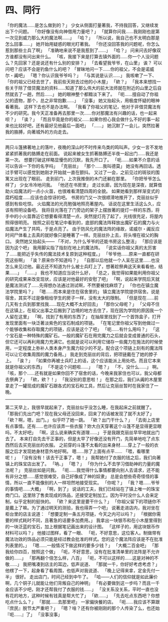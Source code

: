 # 四、同行
 
 「你的魔法……是怎么做到的？」
  少女从侧面打量著我，不持我回答，又继续发出下个问题。
  「你好像没有向神借用力量吧？」
  「就算你问我……我刚刚也是第一次见到威力那么大的魔法啊……」
  「哈？」
  「所以说，我自己也不太明白那是怎么回事……」
  她开始用疑惑的眼光盯著我。
  「你还没回答我的问题呢，你怎么惹到那些士兵了啊」
  「准确地来说不是我惹到了……」
  「哈？」
  问来问去好像双方谁都没有问出来什么。
  「咳，我接下来是打算去镇外面的……你一个人没问题么？先回家？还是说还有什么别的安排？」
  「去看望我爷爷，在山里」
  诶？
  可以问吧？应该不会是钓鱼什么的吧？
  「冒昧地问一下……你的祖父，不会是诺威尔・阗吧」
  「嗯？你认识我爷爷吗？」
  「与其说是认识……」
  我咳嗽了一下、
  「你的祖父已经去世了，我前些天刚去过他的小木屋」
  「欸？」
  「我本来想找一些关于除了借贷魔法的资料……知道了那么伟大的前大法师就在附近的山里之后自然就去了一趟，然后……」
  她的眼神整个都黯淡下来了。
  「呃……擅自动了你祖父的遗物，那个，总之非常抱歉……」
  「没事」
  她又抬起头，用极度怀疑的眼神看著我。
  这样下去也不是办法啊。
  「我看了你祖父的笔记，他对于非借贷魔法有不少的研究。我今天正准备再去那里一次……你对那魔法有兴趣的话，也一起来呗？」
  「诶？」
  「而且毕竟是你的祖父……如果你担心我会做什么不好的事一起来也比较好吧，还有最好见他最后一面吧」
  「……」
  她沉默了一会儿，突然拉著我的胳膊，向著城外的方向走去。
   
   ***
   
   两只斗篷拂著地上的落叶，夜晚的深山时不时传来鸟类的鸣叫声。少女一言不发地紧紧抓著我的胳膊走在前面。
   说起来被女生抓著胳膊还半夜一起出门……我还是第一次。
   想要打破这样略显懮伤的沉默，我先开口了。
   「呃……如果不介意的话可以告诉一下你的名字吗」
   「克丽丝」
   「那个……我叫德莫」
   她没有再回话。透过手臂可以感觉到她刚才开始就一直在颤抖。
   又过了一会，之前见过的斑驳的围篱又出现在了眼前。
   走到前门，上次我推倒的木门还躺在那里。
   「你把爷爷怎么样了」
   少女冷冷地问我。
   「他还在书房里」
   走过长廊，因为现在是深夜，就算借助火焰魔法的一点小火苗，也很难看清楚四周的全貌。
   如果她看到那样渐变式的腐朽程度……应该也会惊讶的吧。
   书房的门又一次很顺滑地推开了，克丽丝似乎感到有些吃惊。
   火焰魔法的光亮勉强地照亮著屋内。
   话说在这里生活这么久，应该有照明设备吧。
   我将目光落在了门旁边的架子上摆放著的提灯一样的东西，将手中的小火苗靠近它想要看得清楚一点，突然提灯亮了起了，光线很充足，将屋内照得很明亮。
   按照之前在笔记中看到的，底部的魔法阵释放出魔矿石的魔力与火焰魔法产生了共鸣，于是点亮了。
   由于防风化的魔法阵的缘故，诺威尔・阗反应时间尸体看上去真的就好像只是睡著了一样。克丽丝扑上去，将头埋在祖父的胸口。
   突然她又抬起头——
   「不对，为什么爷爷的还能书房这么整洁」
   「那应该是因为这个吧」
   我用脚尖指了指刻在地上的魔法阵。
   「说实话你祖父真的太厉害了……能把近乎失传的魔法技术复原到这种程度。」
   「爷爷他……原来一直都在研究这些啊」
   「诶？原来你不知道吗？」
   「自那以后他就一个人呆在这里……也没怎么来见过他。最近还不知道为什么被士兵盯上了，想著趁祭典这天来看看他，结果……」
   「……」
   我也不知道应当说什么好，
   「总之，我觉得如果能利用你祖父的研究成果来改变现状，应该是对他最好的安慰了吧」
   「啊，说起来学院后天就是魔法测试了……先得想办法通过测试啊，不然要被找麻烦了」
   「你也在镇立魔法学院里吗？」
   「嗯……而本来是住在宿舍里的」
   镇立魔法学院提供宿舍。说是宿舍，其实不过是像租给学生的房子一样，没有太大的限制。
   「但是现在……前几天有士兵到那里找我……现在大概不太好回去」
   「那你父母呢？」
   「父母不住在这镇上，在祖父出事之后搬到了边境的地方去住了，现在因为学院的原因我一个人留在这里」
   「啊，找到了有用的东西了」
   在抽屉里找到了一个首饰盒子，打开发现里面有一块泛著淡紫色的宝石制成的项链。
   「在笔记里你祖父写到他做过一个能够收集和存取魔力的项链，应该是这个了吧」
   「呃……有什么用吗？」
   「这个宝石是一种特殊的魔矿石。一般的魔矿石在用完魔力之后就会变成普通的石头，但它还可以再利用魔力充满它。也就是说可以利用它储存一些魔力在施法的时候使用，一定程度上弥补人类本身产生魔力较少的不足。配合这个项链上刻有的魔法阵可以让它收集周围的魔力备用。」
   我走到克丽丝的背后，把项链戴在了她的脖子上。
   「诶？」
   「如果你再被士兵盯上的话，这个应该能派上用处吧。而且它本来就是你祖父的东西」
   「不是这个问题啦……」
   「嗯？」
   「不，没什么……」
   啊。
   「咳，那个……还有就是如果你回不了宿舍的话，今晚来我家住也可以，我父母都去祭典了」
   「欸，欸？！」
   「我没别的意思啦！」
   在那之后，我们从阗的木屋里拿走了一罐现成的魔矿石跟各式的宝石和工具，然后让克丽丝暂时在我家住了一晚。
   
   ---
   
   第二天早上，我很早就起来了，克丽丝似乎没怎么睡，在我起床之前就醒了。
   「那我们先出门吧？现在我父母还没回来，回来了的话被发现了就不太好了」
   「欸？啊，嗯，出门。」
   似乎吓了她一跳。
   「欸？出门干什么？」
   「去街上店里有点事情。还有……也许应该弄一些衣服？妳大白天穿著这个斗篷不是显得更显眼吗，不太好吧」
   「啊，这么说来确实有道理……」
   于是我跟克丽丝早早地就出门去了。
   本来打自先去干正事的，但是太早了好像还没有开门，先简单地吃了点东西然后去买克丽丝的衣服。
   之前穿的斗篷不太看的出来身材……穿上了一般的衣服之后才发现她身材意外地好啊。
   嗯……除了上面有点平……
   「喂，看哪里呢！」
   「没有没有！该去干正事了，嗯！」
   我帮她付了衣服的钱之后，我们向著镇上的珠宝店出发了。
   「呐、」
   「嗯？」
   「你为什么不去学习借助神的力量的魔法呢？」
   克丽丝如是问我。
   「呃……我觉得什么事情都要向别人去请求，还不能有非分之想……感觉很难受，自己好像成了神的奴隶」
   总是会想些奇奇怪怪的事情，所以一直不能像别的人一样坦然地接受现实。
   「你呢？」
   「我？嗯……爷爷的事情吧……大概」
   「啊，到了」
   说话的工夫，我们已经站在了镇上唯一的珠宝商门口。这里除了售卖现成的饰品，还接受定制加工。因为平时没什么人会来定制，似乎定制的挺快的。
   「欸？来这里是要干什么？」
   「你祖父留下的项链你不是戴上了嘛。为了通过明天的测验，我也得弄一个吧」
   说著走进店内，我对坐在柜台里的店主说道：
   「想要定制一条五月项链，今天之内可以吗？」
   「根据你需要的样式耗时不同，且著急的话要多加费用。」
   我拿出一块银币和在小木屋里得到的一块泛蓝的宝石，加上根据笔记画出来的设计图。
   「这样子的，用这块银币作材料可以吗？」
   他接过图样，看了一眼、
   「呃，不好意思，这位客人。制做带有魔法功效的饰品必须只能是经过教会批准的样式。您的这个魔法阵应该是不在批准列表里的。」
   「嗯……一般情况下做这样的要多少钱？」
   「大概二百金吧」
   「那我给你四百，按照这个做」
   「呃，不好意思，没有在批准清单里的法阵是不允许做的……」
   「那再翻个倍怎么样，八百」
   「呃，不可以这样的……这是对神的不敬……」
   我把嘴凑到店主的耳边，低声说道、
   「那就一千，你好好考虑考虑？」
   他楞了一下，起身看了看周围，也低声对我说道、
   「晚上记得来拿，定金先付一半」
   很好。
   走出店门，时间己经到中午了。
   「哈——人们的信仰就是如此廉价啊，几个铜子儿就能让他们背叛自己的神明」
   「有必要做到这一步吗？而且一千金应该不少吧，刚才还帮我付了衣服的钱……」
   「没关系没关系，平时一直也没有花的地方，这种时候有钱真是帮大忙了」
   「欸……」
   「先去吃点东西吧？你想吃点什么么？」
   「那就……去那里吧」
   一家偏快餐的店。
   「呃……我应该不算跟『庶民』脱节太严重吧？」
   「嗯？啥？还有你被刚刚的那个人传染了么，也还始『呃……』了」
   「没事没事」
   
